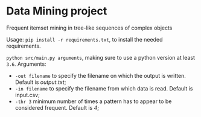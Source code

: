 # Data Mining project

Frequent itemset mining in tree-like sequences of complex objects

Usage:
`pip install -r requirements.txt`, to install the needed requirements.

`python src/main.py arguments`, making sure to use a python version at least `3.6`.
Arguments:
- `-out filename` to specify the filename on which the output is written. Default is _output.txt_;
- `-in filename` to specify the filename from which data is read. Default is input.csv;
- `-thr 3` minimum number of times a pattern has to appear to be considered frequent. Default is _4_;
